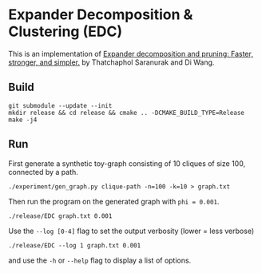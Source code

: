 # Expander Decomposition & Clustering (EDC)

This is an implementation of [Expander decomposition and pruning: Faster,
stronger, and simpler.](https://arxiv.org/pdf/1812.08958.pdf) by Thatchaphol
Saranurak and Di Wang.

## Build

``` shell
git submodule --update --init
mkdir release && cd release && cmake .. -DCMAKE_BUILD_TYPE=Release
make -j4
```

## Run

First generate a synthetic toy-graph consisting of 10 cliques of size 100, connected by a path.

``` shell
./experiment/gen_graph.py clique-path -n=100 -k=10 > graph.txt
```

Then run the program on the generated graph with ```phi = 0.001```.

``` shell
./release/EDC graph.txt 0.001
```

Use the ```--log [0-4]``` flag to set the output verbosity (lower = less verbose)
``` shell
./release/EDC --log 1 graph.txt 0.001
```

and use the ```-h``` or ```--help``` flag to display a list of options.
